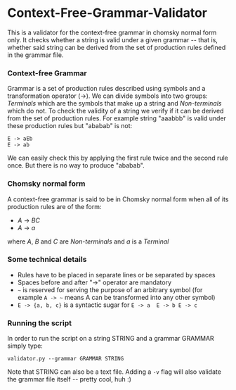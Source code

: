 # Context-Free-Grammar-Validator
This is a validator for the context-free grammar in chomsky normal form only.
It checks whether a string is valid under a given grammar -- that is, whether said string can be derived from the set of production rules defined in the grammar file.


### Context-free Grammar
Grammar is a set of production rules described using symbols and a transformation operator (->).
We can divide symbols into two groups: *Terminals* which are the symbols that make up a string and *Non-terminals* which do not.
To check the validity of a string we verify if it can be derived from the set of production rules.
For example string "aaabbb" is valid under these production rules but "ababab" is not:
```
E -> aEb
E -> ab
```
We can easily check this by applying the first rule twice and the second rule once.
But there is no way to produce "ababab".


### Chomsky normal form
A context-free grammar is said to be in Chomsky normal form when all of its production rules are of the form:
- *A* -> *BC*
- *A* -> *a*

where *A*, *B* and *C* are *Non-terminals* and *a* is a *Terminal*


### Some technical details
- Rules have to be placed in separate lines or be separated by spaces
- Spaces before and after "->" operator are mandatory
- `~` is reserved for serving the purpose of an arbitrary symbol (for example `A -> ~` means A can be transformed into any other symbol)
- `E -> {a, b, c}` is a syntactic sugar for `E -> a  E -> b E -> c` 


### Running the script
In order to run the script on a string STRING and a grammar GRAMMAR simply type:
```
validator.py --grammar GRAMMAR STRING
```
Note that STRING can also be a text file.
Adding a `-v` flag will also validate the grammar file itself -- pretty cool, huh :)

